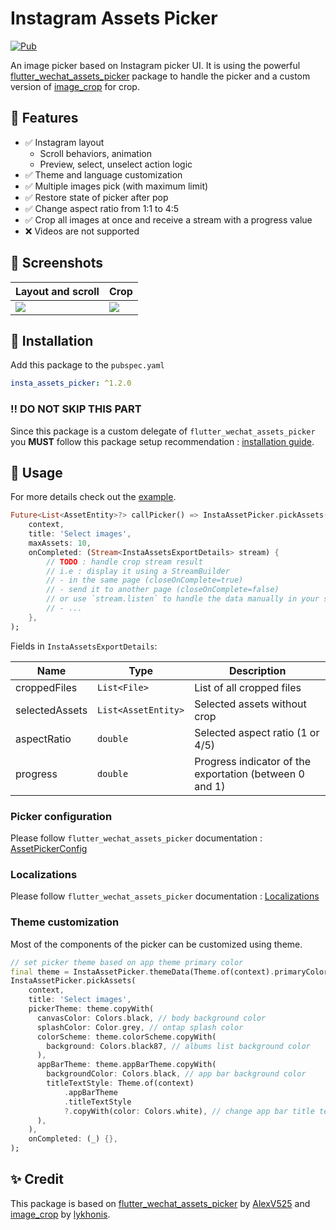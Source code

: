 # Instagram Assets Picker

[![Pub](https://img.shields.io/pub/v/insta_assets_picker.svg)](https://pub.dev/packages/insta_assets_picker)

An image picker based on Instagram picker UI. It is using the powerful [flutter_wechat_assets_picker](https://pub.dev/packages/wechat_assets_picker)
package to handle the picker and a custom version of [image_crop](https://pub.dev/packages/image_crop) for crop.

## 🚀 Features

- ✅ Instagram layout
    - Scroll behaviors, animation
    - Preview, select, unselect action logic
- ✅ Theme and language customization
- ✅ Multiple images pick (with maximum limit)
- ✅ Restore state of picker after pop
- ✅ Change aspect ratio from 1:1 to 4:5
- ✅ Crop all images at once and receive a stream with a progress value
- ❌ Videos are not supported

## 📸 Screenshots

| Layout and scroll                   | Crop                                     |
| ----------------------------------- | ---------------------------------------- |
| ![](https://raw.githubusercontent.com/LeGoffMael/insta_assets_picker/main/example/screenshots/scroll.webp) | ![](https://raw.githubusercontent.com/LeGoffMael/insta_assets_picker/main/example/screenshots/crop-export.webp) |

## 📖 Installation

Add this package to the `pubspec.yaml`

```yaml
insta_assets_picker: ^1.2.0
```

### ‼️ DO NOT SKIP THIS PART

Since this package is a custom delegate of `flutter_wechat_assets_picker` you **MUST** follow this package setup recommendation : [installation guide](https://pub.dev/packages/wechat_assets_picker#preparing-for-use-).

## 👀 Usage

For more details check out the [example](https://github.com/LeGoffMael/insta_assets_picker/blob/main/example/lib/main.dart).

```dart
Future<List<AssetEntity>?> callPicker() => InstaAssetPicker.pickAssets(
    context,
    title: 'Select images',
    maxAssets: 10,
    onCompleted: (Stream<InstaAssetsExportDetails> stream) {
        // TODO : handle crop stream result
        // i.e : display it using a StreamBuilder
        // - in the same page (closeOnComplete=true)
        // - send it to another page (closeOnComplete=false)
        // or use `stream.listen` to handle the data manually in your state manager
        // - ...
    },
);
```

Fields in `InstaAssetsExportDetails`:

| Name           | Type                | Description                                             |
| -------------- | ------------------- | ------------------------------------------------------- |
| croppedFiles   | `List<File>`        | List of all cropped files                               |
| selectedAssets | `List<AssetEntity>` | Selected assets without crop                            |
| aspectRatio    | `double`            | Selected aspect ratio (1 or 4/5)                        |
| progress       | `double`            | Progress indicator of the exportation (between 0 and 1) |


### Picker configuration

Please follow `flutter_wechat_assets_picker` documentation : [AssetPickerConfig](https://pub.dev/packages/wechat_assets_picker#usage-)

### Localizations

Please follow `flutter_wechat_assets_picker` documentation : [Localizations](https://pub.dev/packages/wechat_assets_picker#localizations)

### Theme customization

Most of the components of the picker can be customized using theme.

```dart
// set picker theme based on app theme primary color
final theme = InstaAssetPicker.themeData(Theme.of(context).primaryColor);
InstaAssetPicker.pickAssets(
    context,
    title: 'Select images',
    pickerTheme: theme.copyWith(
      canvasColor: Colors.black, // body background color
      splashColor: Color.grey, // ontap splash color
      colorScheme: theme.colorScheme.copyWith(
        background: Colors.black87, // albums list background color
      ),
      appBarTheme: theme.appBarTheme.copyWith(
        backgroundColor: Colors.black, // app bar background color
        titleTextStyle: Theme.of(context)
            .appBarTheme
            .titleTextStyle
            ?.copyWith(color: Colors.white), // change app bar title text style to be like app theme
      ),
    ),
    onCompleted: (_) {},
);
```

## ✨ Credit

This package is based on [flutter_wechat_assets_picker](https://pub.dev/packages/wechat_assets_picker) by [AlexV525](https://github.com/AlexV525) and [image_crop](https://pub.dev/packages/image_crop) by [lykhonis](https://github.com/lykhonis).
